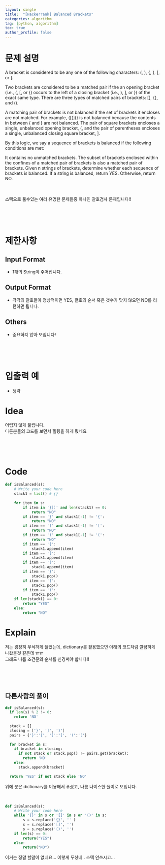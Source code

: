 ```yaml
---
layout: single
title:  "[Hackerrank] Balanced Brackets"
categories: algorithm
tag: [python, algorithm]
toc: true
author_profile: false
---
```



# 문제 설명

A bracket is considered to be any one of the following characters: (, ), {, }, [, or ].

Two brackets are considered to be a matched pair if the an opening bracket (i.e., (, [, or {) occurs to the left of a closing bracket (i.e., ), ], or }) of the exact same type. There are three types of matched pairs of brackets: [], {}, and ().

A matching pair of brackets is not balanced if the set of brackets it encloses are not matched. For example, {[(])} is not balanced because the contents in between { and } are not balanced. The pair of square brackets encloses a single, unbalanced opening bracket, (, and the pair of parentheses encloses a single, unbalanced closing square bracket, ].

By this logic, we say a sequence of brackets is balanced if the following conditions are met:

It contains no unmatched brackets.
The subset of brackets enclosed within the confines of a matched pair of brackets is also a matched pair of brackets.
Given n strings of brackets, determine whether each sequence of brackets is balanced. If a string is balanced, return YES. Otherwise, return NO.


<br/><br/>
스택으로 풀수있는 여러 유명한 문제들중 하나인 괄호검사 문제입니다!!


<br/><br/><br/>

# 제한사항

## Input Format

- 1개의 String이 주어집니다.

## Output Format

- 각각의 괄호들이 정상적이면 YES, 괄호의 순서 혹은 갯수가 맞지 않으면 NO를 리턴하면 됩니다.


## Others
- 중요하지 않아 보입니다!

<br/><br/><br/>


# 입출력 예

- 생략

# Idea

<p>
어렵지 않게 풀립니다.<br/>
다른분들의 코드를 보면서 힐링을 하게 됬네요<br/>

</p>
<br/><br/><br/>

# Code

```python
def isBalanced(s):
    # Write your code here
    stack1 = list() # {}
    
    for item in s:
        if item in '}])' and len(stack1) == 0:
            return "NO"
        if item == '}' and stack1[-1] != '{':
            return "NO"
        if item == ']' and stack1[-1] != '[':
            return "NO"
        if item == ')' and stack1[-1] != '(':
            return "NO"
        if item == '{':
            stack1.append(item)
        if item == '[':
            stack1.append(item)
        if item == '(':
            stack1.append(item)
        if item == '}':
            stack1.pop()
        if item == ']':
            stack1.pop()
        if item == ')':
            stack1.pop()
    if len(stack1) == 0:
        return "YES"
    else:
        return "NO"
```


# Explain
저는 굉장히 무식하게 풀었는데, dictionary를 활용했으면 아래의 코드처럼 깔끔하게 나왔을것 같은데 ㅠㅠ<br/>
그래도 나름 조건문의 순서를 신경써야 합니다!!<br/>


<br/><br/><br/>


## 다른사람의 풀이

```python
def isBalanced(s):
  if len(s) % 2 != 0:
    return 'NO'
  
  stack = []
  closing = ['}', ']', ')']
  pairs = {'}':'{', ']':'[', ')':'('}
  
  for bracket in s:
    if bracket in closing:
      if not stack or stack.pop() != pairs.get(bracket):
        return 'NO'
    else:
      stack.append(bracket)
      
  return 'YES' if not stack else 'NO'
```
위에 분은 dictionary를 이용해서 푸셨고, 나름 나이스한 풀이로 보입니다.
<br/><br/><br/>


```python
def isBalanced(s):
    # Write your code here
    while '{}' in s or '[]' in s or '()' in s:
        s = s.replace('{}', '' )
        s = s.replace('[]', '')
        s = s.replace('()', '')
    if len(s) == 0:
        return("YES")
    else:
        return("NO")

```
이거는 정말 할말이 없네요... 이렇게 푸셨네.. 스택 안쓰시고...
<br/><br/><br/>

<!-- # References

<ul>
  <li><a href="https://medium.com/@mrunankmistry52/non-divisible-subset-problem-comprehensive-explanation-c878a752f057" target="_blank">https://medium.com/@mrunankmistry52/non-divisible-subset-problem-comprehensive-explanation-c878a752f057</a></li>
  <li><a href="https://gaegosoo.tistory.com/62" target="_blank">https://gaegosoo.tistory.com/62</a></li>
  
</ul> -->

